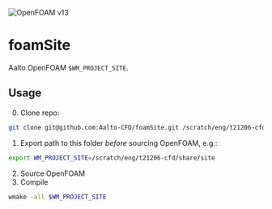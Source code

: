 ![OpenFOAM v13](https://img.shields.io/badge/OpenFOAM-13-brightgreen)

# foamSite
Aalto OpenFOAM `$WM_PROJECT_SITE`.

## Usage
0. Clone repo:
```sh
git clone git@github.com:Aalto-CFD/foamSite.git /scratch/eng/t21206-cfd/share/site
```
1. Export path to this folder _before_ sourcing OpenFOAM, e.g.:
```sh
export WM_PROJECT_SITE=/scratch/eng/t21206-cfd/share/site
```
2. Source OpenFOAM
3. Compile
```sh
wmake -all $WM_PROJECT_SITE
```
